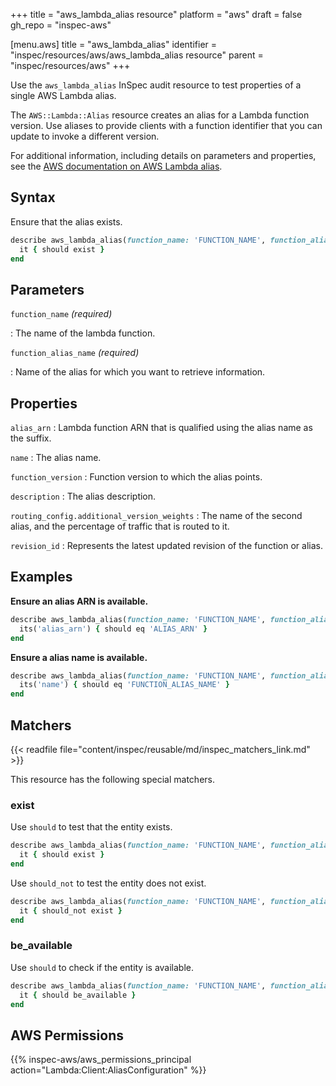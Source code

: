 +++
title = "aws_lambda_alias resource"
platform = "aws"
draft = false
gh_repo = "inspec-aws"

[menu.aws]
title = "aws_lambda_alias"
identifier = "inspec/resources/aws/aws_lambda_alias resource"
parent = "inspec/resources/aws"
+++

Use the `aws_lambda_alias` InSpec audit resource to test properties of a single AWS Lambda alias.

The `AWS::Lambda::Alias` resource creates an alias for a Lambda function version. Use aliases to provide clients with a function identifier that you can update to invoke a different version.

For additional information, including details on parameters and properties, see the [AWS documentation on AWS Lambda alias](https://docs.aws.amazon.com/AWSCloudFormation/latest/UserGuide/aws-resource-lambda-alias.html).

## Syntax

Ensure that the alias exists.

```ruby
describe aws_lambda_alias(function_name: 'FUNCTION_NAME', function_alias_name: 'FUNCTION_ALIAS_NAME') do
  it { should exist }
end
```

## Parameters

`function_name` _(required)_

: The name of the lambda function.

`function_alias_name` _(required)_

: Name of the alias for which you want to retrieve information.

## Properties

`alias_arn`
: Lambda function ARN that is qualified using the alias name as the suffix.

`name`
: The alias name.

`function_version`
: Function version to which the alias points.

`description`
: The alias description.

`routing_config.additional_version_weights`
: The name of the second alias, and the percentage of traffic that is routed to it.

`revision_id`
: Represents the latest updated revision of the function or alias.

## Examples

**Ensure an alias ARN is available.**

```ruby
describe aws_lambda_alias(function_name: 'FUNCTION_NAME', function_alias_name: 'FUNCTION_ALIAS_NAME') do
  its('alias_arn') { should eq 'ALIAS_ARN' }
end
```

**Ensure a alias name is available.**

```ruby
describe aws_lambda_alias(function_name: 'FUNCTION_NAME', function_alias_name: 'FUNCTION_ALIAS_NAME') do
  its('name') { should eq 'FUNCTION_ALIAS_NAME' }
end
```

## Matchers

{{< readfile file="content/inspec/reusable/md/inspec_matchers_link.md" >}}

This resource has the following special matchers.

### exist

Use `should` to test that the entity exists.

```ruby
describe aws_lambda_alias(function_name: 'FUNCTION_NAME', function_alias_name: 'FUNCTION_ALIAS_NAME') do
  it { should exist }
end
```

Use `should_not` to test the entity does not exist.

```ruby
describe aws_lambda_alias(function_name: 'FUNCTION_NAME', function_alias_name: 'FUNCTION_ALIAS_NAME') do
  it { should_not exist }
end
```

### be_available

Use `should` to check if the entity is available.

```ruby
describe aws_lambda_alias(function_name: 'FUNCTION_NAME', function_alias_name: 'FUNCTION_ALIAS_NAME') do
  it { should be_available }
end
```

## AWS Permissions

{{% inspec-aws/aws_permissions_principal action="Lambda:Client:AliasConfiguration" %}}
